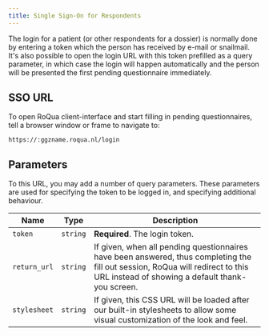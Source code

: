 ```yaml
---
title: Single Sign-On for Respondents
---
```


The login for a patient (or other respondents for a dossier) is normally done by entering a token which the person has received by e-mail or snailmail. It's also possible to open the login URL with this token prefilled as a query parameter, in which case the login will happen automatically and the person will be presented the first pending questionnaire immediately.

## SSO URL

To open RoQua client-interface and start filling in pending questionnaires, tell a browser
window or frame to navigate to:

    https://:ggzname.roqua.nl/login


## Parameters

To this URL, you may add a number of query parameters. These parameters are used for specifying the token to be logged in, and specifying additional behaviour.

Name | Type | Description
---- |------|--------------
`token`      | `string`  | **Required**. The login token.
`return_url` | `string`  | If given, when all pending questionnaires have been answered, thus completing the fill out session, RoQua will redirect to this URL instead of showing a default thank-you screen.
`stylesheet` | `string`  | If given, this CSS URL will be loaded after our built-in stylesheets to allow some visual customization of the look and feel.